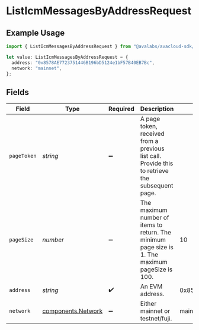 # ListIcmMessagesByAddressRequest

## Example Usage

```typescript
import { ListIcmMessagesByAddressRequest } from "@avalabs/avacloud-sdk/models/operations";

let value: ListIcmMessagesByAddressRequest = {
  address: "0x8578AE7723751446B196bD5124e1bF57B40EB7Bc",
  network: "mainnet",
};
```

## Fields

| Field                                                                                           | Type                                                                                            | Required                                                                                        | Description                                                                                     | Example                                                                                         |
| ----------------------------------------------------------------------------------------------- | ----------------------------------------------------------------------------------------------- | ----------------------------------------------------------------------------------------------- | ----------------------------------------------------------------------------------------------- | ----------------------------------------------------------------------------------------------- |
| `pageToken`                                                                                     | *string*                                                                                        | :heavy_minus_sign:                                                                              | A page token, received from a previous list call. Provide this to retrieve the subsequent page. |                                                                                                 |
| `pageSize`                                                                                      | *number*                                                                                        | :heavy_minus_sign:                                                                              | The maximum number of items to return. The minimum page size is 1. The maximum pageSize is 100. | 10                                                                                              |
| `address`                                                                                       | *string*                                                                                        | :heavy_check_mark:                                                                              | An EVM address.                                                                                 | 0x8578AE7723751446B196bD5124e1bF57B40EB7Bc                                                      |
| `network`                                                                                       | [components.Network](../../models/components/network.md)                                        | :heavy_minus_sign:                                                                              | Either mainnet or testnet/fuji.                                                                 | mainnet                                                                                         |